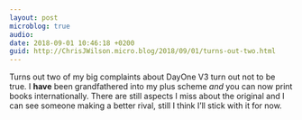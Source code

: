 ```yaml
---
layout: post
microblog: true
audio: 
date: 2018-09-01 10:46:18 +0200
guid: http://ChrisJWilson.micro.blog/2018/09/01/turns-out-two.html
---
```

Turns out two of my big complaints about DayOne V3 turn out not to be true. I **have** been grandfathered into my plus scheme _and_ you can now print books internationally. There are still aspects I miss about the original and I can see someone making a better rival, still I think I’ll stick with it for now. 
